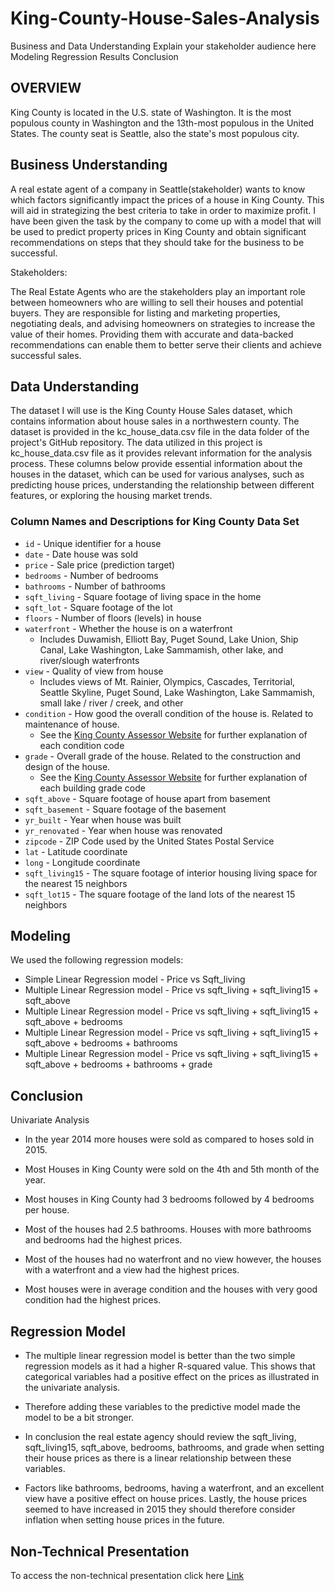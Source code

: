 # King-County-House-Sales-Analysis

Business and Data Understanding
Explain your stakeholder audience here
Modeling
Regression Results
Conclusion
## OVERVIEW
King County is located in the U.S. state of Washington. It is the most populous county in Washington and the 13th-most populous in the United States. The county seat is Seattle, also the state's most populous city.

## Business Understanding
A real estate agent of a company in Seattle(stakeholder) wants to know which factors significantly impact the prices of a house in King County. This will aid in strategizing the best criteria to take in order to maximize profit. I have been given the task by the company to come up with a model that will be used to predict property prices in King County and obtain significant recommendations on steps that they should take for the business to be successful.

Stakeholders:

The Real Estate Agents who are the stakeholders play an important role between homeowners who are willing to sell their houses and potential buyers. They are responsible for listing and marketing properties, negotiating deals, and advising homeowners on strategies to increase the value of their homes. Providing them with accurate and data-backed recommendations can enable them to better serve their clients and achieve successful sales.

## Data Understanding
The dataset I will use is the King County House Sales dataset, which contains information about house sales in a northwestern county. The dataset is provided in the kc_house_data.csv file in the data folder of the project's GitHub repository.
The data utilized in this project is kc_house_data.csv file as it provides relevant information for the analysis process. These columns below provide essential information about the houses in the dataset, which can be used for various analyses, such as predicting house prices, understanding the relationship between different features, or exploring the housing market trends.

### Column Names and Descriptions for King County Data Set
* `id` - Unique identifier for a house
* `date` - Date house was sold
* `price` - Sale price (prediction target)
* `bedrooms` - Number of bedrooms
* `bathrooms` - Number of bathrooms
* `sqft_living` - Square footage of living space in the home
* `sqft_lot` - Square footage of the lot
* `floors` - Number of floors (levels) in house
* `waterfront` - Whether the house is on a waterfront
  * Includes Duwamish, Elliott Bay, Puget Sound, Lake Union, Ship Canal, Lake Washington, Lake Sammamish, other lake, and river/slough waterfronts
* `view` - Quality of view from house
  * Includes views of Mt. Rainier, Olympics, Cascades, Territorial, Seattle Skyline, Puget Sound, Lake Washington, Lake Sammamish, small lake / river / creek, and other
* `condition` - How good the overall condition of the house is. Related to maintenance of house.
  * See the [King County Assessor Website](https://info.kingcounty.gov/assessor/esales/Glossary.aspx?type=r) for further explanation of each condition code
* `grade` - Overall grade of the house. Related to the construction and design of the house.
  * See the [King County Assessor Website](https://info.kingcounty.gov/assessor/esales/Glossary.aspx?type=r) for further explanation of each building grade code
* `sqft_above` - Square footage of house apart from basement
* `sqft_basement` - Square footage of the basement
* `yr_built` - Year when house was built
* `yr_renovated` - Year when house was renovated
* `zipcode` - ZIP Code used by the United States Postal Service
* `lat` - Latitude coordinate
* `long` - Longitude coordinate
* `sqft_living15` - The square footage of interior housing living space for the nearest 15 neighbors
* `sqft_lot15` - The square footage of the land lots of the nearest 15 neighbors

## Modeling
We used the following regression models:

* Simple Linear Regression model - Price vs Sqft_living
* Multiple Linear Regression model - Price vs sqft_living + sqft_living15 + sqft_above
* Multiple Linear Regression model - Price vs sqft_living + sqft_living15 + sqft_above + bedrooms 
* Multiple Linear Regression model - Price vs sqft_living + sqft_living15 + sqft_above + bedrooms + bathrooms
* Multiple Linear Regression model - Price vs sqft_living + sqft_living15 + sqft_above + bedrooms + bathrooms + grade

## Conclusion

Univariate Analysis

* In the year 2014 more houses were sold as compared to hoses sold in 2015.


* Most Houses in King County  were sold on the 4th and 5th  month of the year.


* Most houses in King County had 3 bedrooms followed by 4 bedrooms per house.


* Most of the houses had 2.5 bathrooms. Houses with more bathrooms and bedrooms had the highest prices.


* Most of the houses had no waterfront and no view however, the houses with a waterfront and a view had the highest prices.


* Most houses were in average condition and the houses with very good condition had the highest prices.



## Regression Model
* The multiple linear regression model is better than the two simple regression models as it had a higher R-squared value. This shows that categorical variables had a positive effect on the prices as illustrated in the univariate analysis.

* Therefore adding these variables to the predictive model made the model to be a bit stronger.

* In conclusion the real estate agency should review the sqft_living, sqft_living15, sqft_above, bedrooms, bathrooms, and grade when setting their house prices as there is a linear relationship between these variables.

* Factors like bathrooms, bedrooms, having a waterfront, and an excellent view have a positive effect on house prices. Lastly, the house prices seemed to have increased in 2015 they should therefore consider inflation when setting house prices in the future.


## Non-Technical Presentation

To access the non-technical presentation click here [Link](https://docs.google.com/presentation/d/1TOd9Cb0dX8W5OLbUASLv89wSEjf93IByFdxn-rfN59U/edit?usp=sharing)

